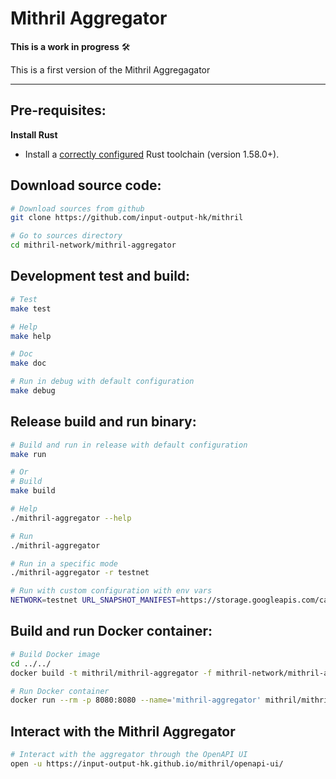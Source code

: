# Mithril Aggregator

**This is a work in progress** :hammer_and_wrench:

This is a first version of the Mithril Aggregagator

---
## Pre-requisites:

**Install Rust**

- Install a [correctly configured](https://www.rust-lang.org/learn/get-started) Rust toolchain (version 1.58.0+). 


## Download source code:
```bash
# Download sources from github
git clone https://github.com/input-output-hk/mithril

# Go to sources directory
cd mithril-network/mithril-aggregator
```

## Development test and build:
```bash
# Test
make test

# Help
make help

# Doc
make doc

# Run in debug with default configuration
make debug
```

## Release build and run binary:
```bash
# Build and run in release with default configuration
make run

# Or
# Build
make build

# Help
./mithril-aggregator --help

# Run
./mithril-aggregator

# Run in a specific mode
./mithril-aggregator -r testnet

# Run with custom configuration with env vars
NETWORK=testnet URL_SNAPSHOT_MANIFEST=https://storage.googleapis.com/cardano-testnet/snapshots.json ./mithril-aggregator
```

## Build and run Docker container:

```bash
# Build Docker image
cd ../../
docker build -t mithril/mithril-aggregator -f mithril-network/mithril-aggregator/Dockerfile .

# Run Docker container
docker run --rm -p 8080:8080 --name='mithril-aggregator' mithril/mithril-aggregator
```

## Interact with the Mithril Aggregator
```bash
# Interact with the aggregator through the OpenAPI UI
open -u https://input-output-hk.github.io/mithril/openapi-ui/
```

